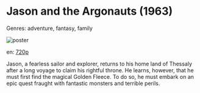 # Jason and the Argonauts (1963)

Genres: adventure, fantasy, family

![poster](http://image.tmdb.org/t/p/w500/cxcsBwMvrSdUDjx527YWwhZYRZX.jpg)

en:
  [720p](magnet:?xt=urn:btih:A6CE6DA697AF7313C22316C7DD1BA75DC2297A89&tr=udp://glotorrents.pw:6969/announce&tr=udp://tracker.opentrackr.org:1337/announce&tr=udp://torrent.gresille.org:80/announce&tr=udp://tracker.openbittorrent.com:80&tr=udp://tracker.coppersurfer.tk:6969&tr=udp://tracker.leechers-paradise.org:6969&tr=udp://p4p.arenabg.ch:1337&tr=udp://tracker.internetwarriors.net:1337)
  


Jason, a fearless sailor and explorer, returns to his home land of Thessaly after a long voyage to claim his rightful throne. He learns, however, that he must first find the magical Golden Fleece. To do so, he must embark on an epic quest fraught with fantastic monsters and terrible perils.